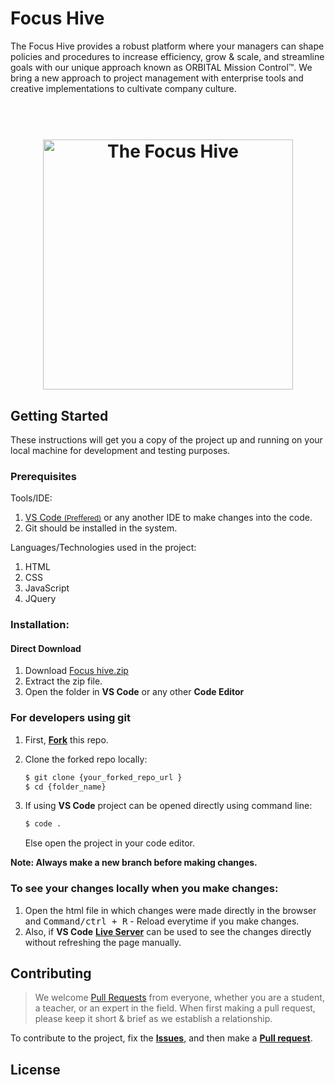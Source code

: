 # Focus Hive
The Focus Hive provides a robust platform where your managers can shape policies and procedures to increase efficiency, grow & scale, and streamline goals with our unique approach known as ORBITAL Mission Control™. We bring a new approach to project management with enterprise tools and creative implementations to cultivate company culture.
<h1 align="center">
  <br>
  <img src="https://github.com/TaoFruit/focushive/blob/gh-pages/images/logos/logo_dark.png" alt="The Focus Hive" width="400">
</h1>


## Getting Started
These instructions will get you a copy of the project up and running on your local machine for development and testing purposes.

### Prerequisites

Tools/IDE:
1. <a href="https://code.visualstudio.com/download">VS Code <small>(Preffered)</small></a> or any another IDE to make changes into the code.
2. Git should be installed in the system.

Languages/Technologies used in the project:
1. HTML
2. CSS
3. JavaScript
4. JQuery

### Installation:
#### Direct Download
1. Download <a href="https://github.com/TaoFruit/focushive/archive/gh-pages.zip" target="_blank">Focus hive.zip</a>
2. Extract the zip file.
3. Open the folder in <b>VS Code</b> or any other <b>Code Editor</b>

### For developers using git
1. First, <a href="https://docs.github.com/en/free-pro-team@latest/github/getting-started-with-github/fork-a-repo"><b>Fork</b></a> this repo.

2. Clone the forked repo locally:
    ```sh
    $ git clone {your_forked_repo_url }
    $ cd {folder_name}
    ```
3. If using <b>VS Code</b> project can be opened directly using command line:
    ```sh
    $ code .
    ```
   Else open the project in your code editor.

**Note: Always make a new branch before making changes.**


### To see your changes locally when you make changes:
1. Open the html file in which changes were made directly in the browser and <kbd>Command/ctrl + R</kbd> - Reload  everytime if you make changes.
2. Also, if <b>VS Code</b> <b><a href="https://marketplace.visualstudio.com/items?itemName=ritwickdey.LiveServer">Live Server</a></b> can be used to see the changes directly without refreshing the page manually.


## Contributing
> We welcome <a href="https://help.github.com/en/github/collaborating-with-issues-and-pull-requests/about-pull-requests" target="_blank">Pull Requests</a> from everyone, whether you are a student, a teacher, or an expert in the field. When first making a pull request, please keep it short &amp; brief as we establish a relationship.

To contribute to the project, fix the <a href="https://github.com/TaoFruit/focushive/issues"><b>Issues</b></a>, and then make a <a href="https://github.com/TaoFruit/focushive/pulls"><b>Pull request</b></a>.

## License


